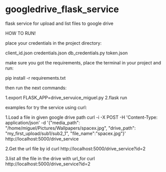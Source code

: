 # googledrive_flask_service
flask service for upload and list files to google drive


HOW TO RUN!

place your credentials in the project directory:

  client_id.json
  credentials.json
  db_credentials.py
  token.json

make sure you got the requirements, place the terminal in your project and run:

  pip install -r requirements.txt


then run the next commands:

  1.export FLASK_APP=drive_servuice_miguel.py
  2.flask run

examples for try the service using curl:

1.Load a file in given google drive path
  curl -i -X POST -H 'Content-Type: application/json' -d '{"media_path": "/home/miguel/Pictures/Wallpapers/spacex.jpg", "drive_path": "my_first_upload/sub1/sub2_1", "file_name":"spacex.jpg"}' http://localhost:5000/drive_service

2.Get the url file by id
  curl http://localhost:5000/drive_service?id=2

3.list all the file in the drive with url_for
  curl http://localhost:5000/drive_service?id=2
  
